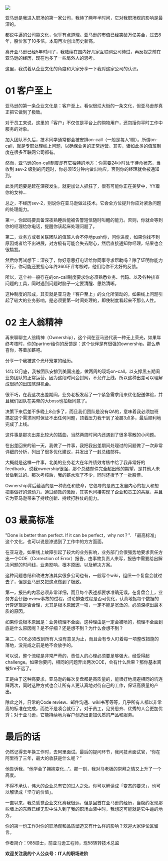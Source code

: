 ![](https://oscimg.oschina.net/oscnet/6f00b8df-c3d8-44cc-850c-2bad419817e7.jpg)

亚马逊是我进入职场的第一家公司，我待了两年半时间，它对我职场观的影响是最深的。  

都说牛逼的公司靠文化，似乎有点道理。亚马逊的市值已经突破万亿美金，过去8年，股价涨了10多倍，本周再次创出历史新高。  

离开亚马逊已经5年时间了，我陆续在国内好几家互联网公司待过，再反视之前在亚马逊的经历，现在也多了一些局外人的思考。

这里，我试着从企业文化的角度和大家分享一下我对这家公司的认识。 


# 01 客户至上

亚马逊的第一条企业文化是：客户至上。看似很烂大街的一条文化，但亚马逊却真正把它做到了极致。

对于员工来说，这里的「客户」不仅仅是平台上的购物用户，还包括你平时工作中服务的对象。  

加入团队不久后，技术同学通常都会被安排on-call（一般是每人1周）。所谓on-call，就是专职处理线上问题，以确保业务的正常运营。其实，诸如此类的值班制度在很多互联网公司都有。  

然而，亚马逊的on-call制度却有它独特的地方：你需要24小时处于待命状态，当收到 sev-2 级别的问题时，你必须15分钟内做出响应，否则你的经理就会被通知到。

此类问题要是赶在深夜发生，就更加让人抓狂了，很有可能你正在美梦中，YY着你的女神...  

总之，不经历sev-2，别说你在亚马逊做过技术。它会全方位提升你应对紧急问题的处理能力。  

第一，你起码要具备深夜熟睡后能被告警短信随时叫醒的能力。否则，你就会等到你的经理给你电话，提醒你该起床处理问题了。  

第二，业务方或者关联团队的值班人会不停地push你，问你进度，如果你找不到原因或者给不出进展，对方极有可能会失去耐心，然后直接通知你经理，结果也会很尴尬。  

然后你再试想下：深夜了，你好意思打电话给你同事寻求帮助吗？除了证明你能力不行，你可能还要担心年终360环评考核时，他们给你不太好的反馈。  

所以，这个神一般存在的on-call制度要求你必须熟悉业务、代码、以及各种排查问题的工具，同时遇到问题时脑子一定要清醒、思路清晰。  

这种制度的形成，其实就是亚马逊「客户至上」的文化所驱动的，如果线上问题引起了较大的业务影响，是必须要第一时间处理的，即使制度看起来不那么人性。


# 02 主人翁精神

再来聊聊主人翁精神（Ownership），这个词在亚马逊代表一种无上荣光，如果年终考核时，你的partner给你的反馈是：这个伙伴是有很强的ownership。那么恭喜你，等着加薪吧。

分享一个我被这个光环笼罩的经历。  

14年12月底，我被团队安排到美国出差，做两周的现场on-call，以支撑黑五期间业务团队的正常运营。因为这段时间会封网，不允许上线，所以这种出差可以理解成很好的出国旅游机会。

很不巧，在我这次出差期间，业务老板发起了一个紧急需求用来优化配送体验，并且我们团队在美帝的大boss也拍板同意了。

决策下来后差不多晚上8点多了，而且我们团队是没有QA的，意味着我必须加班搞定这个需求同时保证不出任何问题，顶着压力我干到了凌晨3点多，最后顺利地完成了上线。

这件事是那次出差比较大的插曲，当然两周时间内还遇到了很多零散的小问题。

在出差回来的前一天，我做了一件事，我把我出差期间处理过的问题做了一次非常详细的分析，列出了很多优化建议，并发出了一封总结邮件。

大概就是这样一件事，北美的业务老大在年终绩效考核中给了我非常好的feedback，说我ownership很强，那个总结邮件完全超出他的期望，是其他人未曾做到过的。那次考核后，我的薪水涨了不少，同时还授予了一批股票。

Ownership背后蕴涵的是一种责任和使命，它倡导的是员工发自内心的投入和想把事做好的源动力。通过绩效的激励，其实也间接实现了企业和员工的共赢，并且它为亚马逊带来了持续创新、持续打胜仗的能力。


# 03 最高标准

"Done is better than perfect. If it can be perfect，why not？". 「最高标准」这个文化，也可以说是渗透到了工作中的方方面面。

在亚马逊，如果线上故障引起了较大的业务影响，业务部门会很强势地要求责任方出一个COE（Correction of Error）报告，由事故负责人来写，报告中需要给出解决问题的时间线，业务影响，根本原因，以及解决方案。

这种问题总结和改进方法其实很多公司也有，一般写个wiki，组织一个复盘会就过去了，但是亚马逊又把这点做到了极致。

第一，报告的内容必须非常详细，而且每个表述都要求准确无误。在复盘会上，业务方会仔细review事故的过程，讨论排查过程是否可优化，认真地抠每个数据的计算逻辑是否合理，尤其是根本原因这一项，一定不能是宽泛的，必须深挖出最本质的原因。

如果你说根本原因是：业务梳理不全面，这种理由是一定会被喷的，梳理不全面到底是什么原因呢？是不仔细？还是想不到？为什么会想不到？

第二，COE必须改到所有人没有意见为止，而且会有专人盯着每一项整改措施的落地，没完成之前是绝不会放手的。

可以说，整个流程是非常严苛的，责任人的心理必须要足够强大，经受得起challenge。如果你要问，相同的问题弄出两次COE，会有什么后果？那你基本离被fire不远了。

正是由于这种高要求，亚马逊的每次复盘都是高质量的，能很好地规避相同的坑连踩两次，同时这种方式也会让所有人更认真地对待自己的工作，保证高质量的产出。

除此之外，日常的Code review、邮件沟通、wiki书写等等，几乎所有人都以非常高的标准在完成，而绝不是凑合就行了。对于员工，见贤思齐、优秀的人会更加优秀；对于亚马逊，它能持续地为客户创造出更加优质的产品和服务。


# 最后的话

仍然记得去年换工作时，去阿里面试。最后的提问环节，我问技术面试官，“你在阿里待了三年，最大的收获是什么呢？”

他告诉我，“他学会了拥抱变化…”。那一刻，我对马老板的崇拜之情又上升了一个高度。

不得不承认，伟大的企业总有它的过人之处。你可以解读成「变态的要求」，也可以解读成「坚守的价值」。

一直以来，我总感觉企业文化离我很远，但是回首在亚马逊的经历，当隐约发现那些墙上的东西已经无形中注入到了我的职场血液中时，我想这可能就是它牛逼的地方。

你的第一份工作对你的职场观和品质塑造又有什么样的影响？欢迎大家评论区留言。


作者简介：985硕士，前亚马逊工程师，现58转转技术总监

**欢迎关注我的个人公众号：IT人的职场进阶**